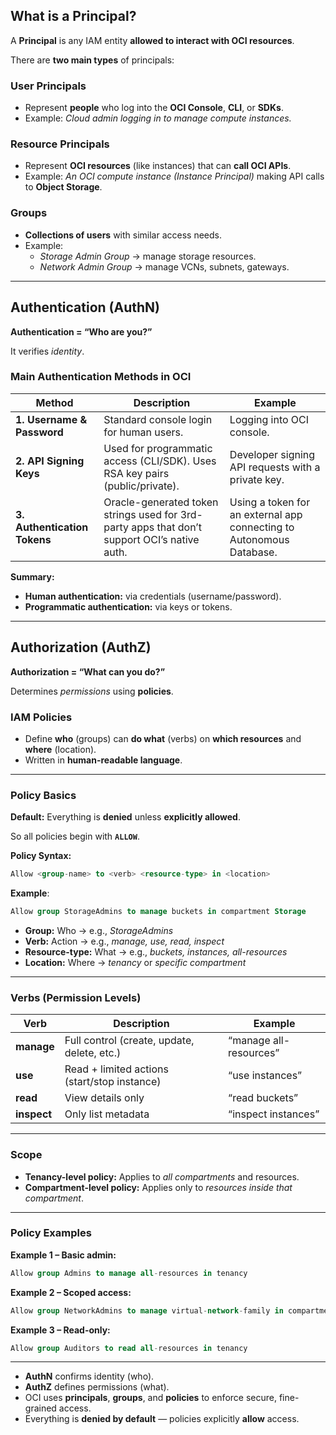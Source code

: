 ## What is a Principal?

A **Principal** is any IAM entity **allowed to interact with OCI resources**.

There are **two main types** of principals:

### User Principals

- Represent **people** who log into the **OCI Console**, **CLI**, or **SDKs**.
- Example: *Cloud admin logging in to manage compute instances.*

### Resource Principals

- Represent **OCI resources** (like instances) that can **call OCI APIs**.
- Example: *An OCI compute instance (Instance Principal)* making API calls to **Object Storage**.

### Groups

- **Collections of users** with similar access needs.
- Example:
    - *Storage Admin Group* → manage storage resources.
    - *Network Admin Group* → manage VCNs, subnets, gateways.

---

## Authentication (AuthN)

**Authentication = “Who are you?”**

It verifies *identity*.

### Main Authentication Methods in OCI

| Method | Description | Example |
| --- | --- | --- |
| **1. Username & Password** | Standard console login for human users. | Logging into OCI console. |
| **2. API Signing Keys** | Used for programmatic access (CLI/SDK). Uses RSA key pairs (public/private). | Developer signing API requests with a private key. |
| **3. Authentication Tokens** | Oracle-generated token strings used for 3rd-party apps that don’t support OCI’s native auth. | Using a token for an external app connecting to Autonomous Database. |

**Summary:**

- **Human authentication:** via credentials (username/password).
- **Programmatic authentication:** via keys or tokens.

---

## Authorization (AuthZ)

**Authorization = “What can you do?”**

Determines *permissions* using **policies**.

### IAM Policies

- Define **who** (groups) can **do what** (verbs) on **which resources** and **where** (location).
- Written in **human-readable language**.

---

### Policy Basics

**Default:** Everything is **denied** unless **explicitly allowed**.

So all policies begin with **`ALLOW`**.

**Policy Syntax:**

```sql
Allow <group-name> to <verb> <resource-type> in <location>
```

**Example**:

```sql
Allow group StorageAdmins to manage buckets in compartment Storage
```

- **Group:** Who → e.g., *StorageAdmins*
- **Verb:** Action → e.g., *manage, use, read, inspect*
- **Resource-type:** What → e.g., *buckets, instances, all-resources*
- **Location:** Where → *tenancy* or *specific compartment*

---

### Verbs (Permission Levels)

| Verb | Description | Example |
| --- | --- | --- |
| **manage** | Full control (create, update, delete, etc.) | “manage all-resources” |
| **use** | Read + limited actions (start/stop instance) | “use instances” |
| **read** | View details only | “read buckets” |
| **inspect** | Only list metadata | “inspect instances” |

---

### Scope

- **Tenancy-level policy:** Applies to *all compartments* and resources.
- **Compartment-level policy:** Applies only to *resources inside that compartment*.

---

### Policy Examples

**Example 1 – Basic admin:**

```sql
Allow group Admins to manage all-resources in tenancy
```

**Example 2 – Scoped access:**

```sql
Allow group NetworkAdmins to manage virtual-network-family in compartment Networ
```

**Example 3 – Read-only:**

```sql
Allow group Auditors to read all-resources in tenancy

```

---

- **AuthN** confirms identity (who).
- **AuthZ** defines permissions (what).
- OCI uses **principals**, **groups**, and **policies** to enforce secure, fine-grained access.
- Everything is **denied by default** — policies explicitly **allow** access.